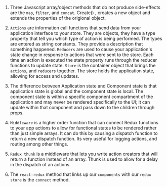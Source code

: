 1. Three Javascript array/object methods that do not produce side-effects are the `map`, `filter`, and `concat`. Create() , creates a new object and extends the properties of the origional object. 

 2. `Actions` are information call functions that send data from your application interface to your store. They are objects, they have a type property that tell you which type of action is being performed. The types are entered as string constants. They provide a description that something happened.
`Reducers` are used to cause your application's state change in response to actions that were sent to the store. Each time an action is executed the state property runs through the reducer functions to update state. 
`Store` is the container object that brings the `actions`, and `reducers` together. The store holds the application state, allowing for access and updates.
3. The difference between Application state and Component state is that application state is global and the component state is local. The component state is within a specific component compartment of the application and may never be rendered specifically to the UI; it can update within that component and pass down to the children through props.
4. `Middleware` is a higher order function that can connect Redux functions to your app actions to allow for functional states to be rendered rather than just simple arrays. It can do this by causing a dispatch function to return a new dispatch function. Its very useful for logging actions, and routing among other things.
5. `Redux thunk` is a middleware that lets you write action creators that will return a function instead of an array. Thunk is used to allow for a delay in the dispatch of an actions.
6. The `react-redux` method that links up our `components` with our `redux store` is the `connect` method. 